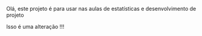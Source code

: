 Olá, este projeto é para usar nas aulas de estatísticas e desenvolvimento de projeto

Isso é uma alteração !!!
